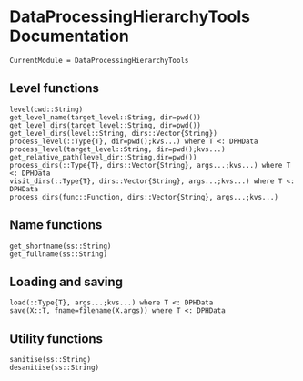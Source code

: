 # DataProcessingHierarchyTools Documentation
```@meta
CurrentModule = DataProcessingHierarchyTools
```

## Level functions
```@docs
level(cwd::String)
get_level_name(target_level::String, dir=pwd())
get_level_dirs(target_level::String, dir=pwd())
get_level_dirs(level::String, dirs::Vector{String})
process_level(::Type{T}, dir=pwd();kvs...) where T <: DPHData
process_level(target_level::String, dir=pwd();kvs...)
get_relative_path(level_dir::String,dir=pwd())
process_dirs(::Type{T}, dirs::Vector{String}, args...;kvs...) where T <: DPHData
visit_dirs(::Type{T}, dirs::Vector{String}, args...;kvs...) where T <: DPHData
process_dirs(func::Function, dirs::Vector{String}, args...;kvs...)
```
## Name functions
```@docs
get_shortname(ss::String)
get_fullname(ss::String)
```

## Loading and saving
```@docs
load(::Type{T}, args...;kvs...) where T <: DPHData
save(X::T, fname=filename(X.args)) where T <: DPHData
```
## Utility functions
```@docs 
sanitise(ss::String)
desanitise(ss::String)
```
